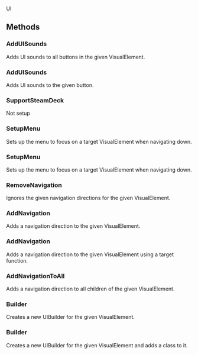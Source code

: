 <p class="title">UI</p>

## Methods

### AddUISounds

Adds UI sounds to all buttons in the given VisualElement.

<div><Declaration modifier="public static void" content=" <span>&lt;span class=&quot;method&quot;&gt;AddUISounds&lt;/span&gt;(&lt;span class=&quot;param&quot;&gt;&lt;a href=&quot;https://docs.unity3d.com/6000.1/Documentation/ScriptReference/UIElements.VisualElement.html&quot; title=&quot;VisualElement&quot; class=&quot;inherit-link&quot;&gt;VisualElement&lt;/a&gt;&lt;/span&gt; elem)</span>"></Declaration></div>

### AddUISounds

Adds UI sounds to the given button.

<div><Declaration modifier="public static void" content=" <span>&lt;span class=&quot;method&quot;&gt;AddUISounds&lt;/span&gt;(&lt;span class=&quot;param&quot;&gt;&lt;a href=&quot;https://docs.unity3d.com/6000.1/Documentation/ScriptReference/UIElements.Button.html&quot; title=&quot;Button&quot; class=&quot;inherit-link&quot;&gt;Button&lt;/a&gt;&lt;/span&gt; button)</span>"></Declaration></div>

### SupportSteamDeck

Not setup

<div><Declaration modifier="public static void" content=" <span>&lt;span class=&quot;method&quot;&gt;SupportSteamDeck&lt;/span&gt;(&lt;span class=&quot;param&quot;&gt;&lt;a href=&quot;https://docs.unity3d.com/6000.1/Documentation/ScriptReference/UIElements.TextField.html&quot; title=&quot;TextField&quot; class=&quot;inherit-link&quot;&gt;TextField&lt;/a&gt;&lt;/span&gt; textField)</span>"></Declaration></div>

### SetupMenu

Sets up the menu to focus on a target VisualElement when navigating down.

<div><Declaration modifier="public static void" content=" <span>&lt;span class=&quot;method&quot;&gt;SetupMenu&lt;/span&gt;(&lt;span class=&quot;param&quot;&gt;&lt;a href=&quot;https://docs.unity3d.com/6000.1/Documentation/ScriptReference/UIElements.VisualElement.html&quot; title=&quot;VisualElement&quot; class=&quot;inherit-link&quot;&gt;VisualElement&lt;/a&gt;&lt;/span&gt; elem, &lt;span class=&quot;param&quot;&gt;&lt;a href=&quot;https://docs.unity3d.com/6000.1/Documentation/ScriptReference/UIElements.VisualElement.html&quot; title=&quot;VisualElement&quot; class=&quot;inherit-link&quot;&gt;VisualElement&lt;/a&gt;&lt;/span&gt; target)</span>"></Declaration></div>

### SetupMenu

Sets up the menu to focus on a target VisualElement when navigating down.

<div><Declaration modifier="public static void" content=" <span>&lt;span class=&quot;method&quot;&gt;SetupMenu&lt;/span&gt;(&lt;span class=&quot;param&quot;&gt;&lt;a href=&quot;https://docs.unity3d.com/6000.1/Documentation/ScriptReference/UIElements.VisualElement.html&quot; title=&quot;VisualElement&quot; class=&quot;inherit-link&quot;&gt;VisualElement&lt;/a&gt;&lt;/span&gt; elem, &lt;span class=&quot;param&quot;&gt;UnityEngine.UIElements.VisualElement System.Func&amp;amp;lt;&lt;a href=&quot;https://docs.unity3d.com/6000.1/Documentation/ScriptReference/UIElements.VisualElement.html&quot; title=&quot;VisualElement&quot; class=&quot;inherit-link&quot;&gt;VisualElement&lt;/a&gt;&amp;amp;gt;&lt;/span&gt; targetFunc)</span>"></Declaration></div>

### RemoveNavigation

Ignores the given navigation directions for the given VisualElement.

<div><Declaration modifier="public static void" content=" <span>&lt;span class=&quot;method&quot;&gt;RemoveNavigation&lt;/span&gt;(&lt;span class=&quot;param&quot;&gt;&lt;a href=&quot;https://docs.unity3d.com/6000.1/Documentation/ScriptReference/UIElements.VisualElement.html&quot; title=&quot;VisualElement&quot; class=&quot;inherit-link&quot;&gt;VisualElement&lt;/a&gt;&lt;/span&gt; elem, &lt;span class=&quot;param&quot;&gt;UnityEngine.UIElements.NavigationMoveEvent.Direction[]&lt;/span&gt; direction)</span>"></Declaration></div>

### AddNavigation

Adds a navigation direction to the given VisualElement.

<div><Declaration modifier="public static void" content=" <span>&lt;span class=&quot;method&quot;&gt;AddNavigation&lt;/span&gt;(&lt;span class=&quot;param&quot;&gt;&lt;a href=&quot;https://docs.unity3d.com/6000.1/Documentation/ScriptReference/UIElements.VisualElement.html&quot; title=&quot;VisualElement&quot; class=&quot;inherit-link&quot;&gt;VisualElement&lt;/a&gt;&lt;/span&gt; elem, &lt;span class=&quot;param&quot;&gt;&lt;a href=&quot;https://docs.unity3d.com/6000.1/Documentation/ScriptReference/UIElements.NavigationMoveEvent.Direction.html&quot; title=&quot;Direction&quot; class=&quot;inherit-link&quot;&gt;Direction&lt;/a&gt;&lt;/span&gt; direction, &lt;span class=&quot;param&quot;&gt;&lt;a href=&quot;https://docs.unity3d.com/6000.1/Documentation/ScriptReference/UIElements.VisualElement.html&quot; title=&quot;VisualElement&quot; class=&quot;inherit-link&quot;&gt;VisualElement&lt;/a&gt;&lt;/span&gt; target)</span>"></Declaration></div>

### AddNavigation

Adds a navigation direction to the given VisualElement using a target function.

<div><Declaration modifier="public static void" content=" <span>&lt;span class=&quot;method&quot;&gt;AddNavigation&lt;/span&gt;(&lt;span class=&quot;param&quot;&gt;&lt;a href=&quot;https://docs.unity3d.com/6000.1/Documentation/ScriptReference/UIElements.VisualElement.html&quot; title=&quot;VisualElement&quot; class=&quot;inherit-link&quot;&gt;VisualElement&lt;/a&gt;&lt;/span&gt; elem, &lt;span class=&quot;param&quot;&gt;&lt;a href=&quot;https://docs.unity3d.com/6000.1/Documentation/ScriptReference/UIElements.NavigationMoveEvent.Direction.html&quot; title=&quot;Direction&quot; class=&quot;inherit-link&quot;&gt;Direction&lt;/a&gt;&lt;/span&gt; direction, &lt;span class=&quot;param&quot;&gt;UnityEngine.UIElements.VisualElement System.Func&amp;amp;lt;&lt;a href=&quot;https://docs.unity3d.com/6000.1/Documentation/ScriptReference/UIElements.VisualElement.html&quot; title=&quot;VisualElement&quot; class=&quot;inherit-link&quot;&gt;VisualElement&lt;/a&gt;&amp;amp;gt;&lt;/span&gt; targetFunc)</span>"></Declaration></div>

### AddNavigationToAll

Adds a navigation direction to all children of the given VisualElement.

<div><Declaration modifier="public static void" content=" <span>&lt;span class=&quot;method&quot;&gt;AddNavigationToAll&lt;/span&gt;(&lt;span class=&quot;param&quot;&gt;&lt;a href=&quot;https://docs.unity3d.com/6000.1/Documentation/ScriptReference/UIElements.VisualElement.html&quot; title=&quot;VisualElement&quot; class=&quot;inherit-link&quot;&gt;VisualElement&lt;/a&gt;&lt;/span&gt; elem, &lt;span class=&quot;param&quot;&gt;&lt;a href=&quot;https://docs.unity3d.com/6000.1/Documentation/ScriptReference/UIElements.NavigationMoveEvent.Direction.html&quot; title=&quot;Direction&quot; class=&quot;inherit-link&quot;&gt;Direction&lt;/a&gt;&lt;/span&gt; direction, &lt;span class=&quot;param&quot;&gt;T&lt;/span&gt; target)</span>"></Declaration></div>

### Builder

Creates a new UIBuilder for the given VisualElement.

<div><Declaration modifier="public static &lt;a href=&quot;#/api/IndustrialValley.Helpers/UIBuilder&quot; title=&quot;UIBuilder&quot; class=&quot;inherit-link&quot;&gt;UIBuilder&lt;/a&gt;" content=" <span>&lt;span class=&quot;method&quot;&gt;Builder&lt;/span&gt;(&lt;span class=&quot;param&quot;&gt;&lt;a href=&quot;https://docs.unity3d.com/6000.1/Documentation/ScriptReference/UIElements.VisualElement.html&quot; title=&quot;VisualElement&quot; class=&quot;inherit-link&quot;&gt;VisualElement&lt;/a&gt;&lt;/span&gt; elem)</span>"></Declaration></div>

### Builder

Creates a new UIBuilder for the given VisualElement and adds a class to it.

<div><Declaration modifier="public static &lt;a href=&quot;#/api/IndustrialValley.Helpers/UIBuilder&quot; title=&quot;UIBuilder&quot; class=&quot;inherit-link&quot;&gt;UIBuilder&lt;/a&gt;" content=" <span>&lt;span class=&quot;method&quot;&gt;Builder&lt;/span&gt;(&lt;span class=&quot;param&quot;&gt;&lt;a href=&quot;https://docs.unity3d.com/6000.1/Documentation/ScriptReference/UIElements.VisualElement.html&quot; title=&quot;VisualElement&quot; class=&quot;inherit-link&quot;&gt;VisualElement&lt;/a&gt;&lt;/span&gt; elem, &lt;span class=&quot;param&quot;&gt;string&lt;/span&gt; @class)</span>"></Declaration></div>

